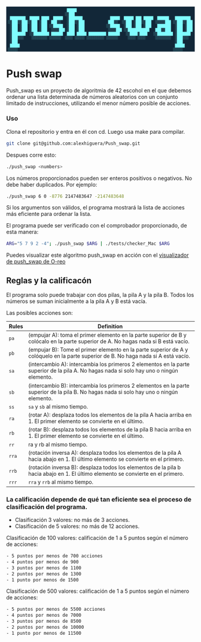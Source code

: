 <p align="center">
  <img src="https://raw.githubusercontent.com/ridaelfagrouch/push_swap_42/main/assets/push_swap.png" alt="Push_swap 42 project badge"/>
</p>

# Push swap

Push_swap es un proyecto de algoritmia de 42 escohol en el que debemos ordenar una lista determinada de números aleatorios con un conjunto limitado de instrucciones, utilizando el menor número posible de acciones.

### Uso

Clona el repositorio y entra en él con cd. Luego usa make para compilar.
```Bash
git clone git@github.com:alexhiguera/Push_swap.git
```
Despues corre esto:
```Bash
./push_swap <numbers>
```
Los números proporcionados pueden ser enteros positivos o negativos. No debe haber duplicados. Por ejemplo:
```Bash
./push_swap 6 0 -8776 2147483647 -2147483648
```
Si los argumentos son válidos, el programa mostrará la lista de acciones más eficiente para ordenar la lista.

El programa puede ser verificado con el comprobador proporcionado, de esta manera:
```Bash
ARG="5 7 9 2 -4"; ./push_swap $ARG | ./tests/checker_Mac $ARG
```

Puedes visualizar este algoritmo push_swap en acción con el [visualizador de push_swap de O-reo](https://github.com/o-reo/push_swap_visualizer)

## Reglas y la calificacón

El programa solo puede trabajar con dos pilas, la pila A y la pila B. Todos los números se suman inicialmente a la pila A y B está vacía.

Las posibles acciones son:

|	Rules			|	Definition																																|
|-------------------|-------------------------------------------------------------------------------------------------------------------------------------------|
|	``pa`` 			| (empujar A): toma el primer elemento en la parte superior de B y colócalo en la parte superior de A. No hagas nada si B está vacío. 		|
|	``pb``			| (empujar B): Tome el primer elemento en la parte superior de A y colóquelo en la parte superior de B. No haga nada si A está vacío. 		|
|	``sa``			| (intercambio A): intercambia los primeros 2 elementos en la parte superior de la pila A. No hagas nada si solo hay uno o ningún elemento. |
|	``sb``			| (intercambio B): intercambia los primeros 2 elementos en la parte superior de la pila B. No hagas nada si solo hay uno o ningún elemento. |
|	``ss``			| ``sa`` y ``sb`` al mismo tiempo.																											|
|	``ra`` 			| (rotar A): desplaza todos los elementos de la pila A hacia arriba en 1. El primer elemento se convierte en el último.						|
|	``rb``			| (rotar B): desplaza todos los elementos de la pila B hacia arriba en 1. El primer elemento se convierte en el último.						|
|	``rr``			| ra y rb al mismo tiempo.																													|
|	``rra``			| (rotación inversa A): desplaza todos los elementos de la pila A hacia abajo en 1. El último elemento se convierte en el primero.			|
|	``rrb``			| (rotación inversa B): desplaza todos los elementos de la pila b hacia abajo en 1. El último elemento se convierte en el primero.			|
|	``rrr``			| ``rra`` y ``rrb`` al mismo tiempo.																										|


### La calificación depende de qué tan eficiente sea el proceso de clasificación del programa.

- Clasificación 3 valores: no más de 3 acciones.
- Clasificación de 5 valores: no más de 12 acciones.

Clasificación de 100 valores: calificación de 1 a 5 puntos según el número de acciones:

	- 5 puntos por menos de 700 acciones
	- 4 puntos por menos de 900
	- 3 puntos por menos de 1100
	- 2 puntos por menos de 1300
	- 1 punto por menos de 1500
  
Clasificación de 500 valores: calificación de 1 a 5 puntos según el número de acciones:

	- 5 puntos por menos de 5500 acciones
	- 4 puntos por menos de 7000
	- 3 puntos por menos de 8500
	- 2 puntos por menos de 10000
	- 1 punto por menos de 11500